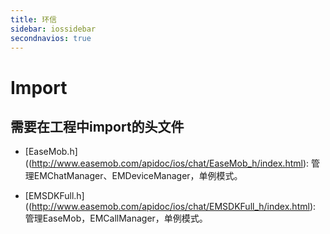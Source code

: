 ```yaml
---
title: 环信
sidebar: iossidebar
secondnavios: true
---
```


# Import

## 需要在工程中import的头文件

* [EaseMob.h]((http://www.easemob.com/apidoc/ios/chat/EaseMob_h/index.html): 管理EMChatManager、EMDeviceManager，单例模式。
 
* [EMSDKFull.h]((http://www.easemob.com/apidoc/ios/chat/EMSDKFull_h/index.html): 管理EaseMob，EMCallManager，单例模式。
